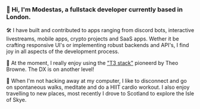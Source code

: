 ### 👋 Hi, I'm Modestas, a fullstack developer currently based in London.

🛠️ I have built and contributed to apps ranging from discord bots, interactive livestreams, mobile apps, crypto projects and SaaS apps. Wether it be crafting responsive UI's or implementing robust backends and API's, I find joy in all aspects of the development process.

🧰 At the moment, I really enjoy using the ["T3 stack"](https://create.t3.gg/) pioneerd by Theo Browne. The DX is on another level!

🍃 When I'm not hacking away at my computer, I like to disconnect and go on spontaneous walks, meditate and do a HIIT cardio workout. I also enjoy travelling to new places, most recently I drove to Scotland to explore the Isle of Skye.

<!--
**KModestas2/KModestas2** is a ✨ _special_ ✨ repository because its `README.md` (this file) appears on your GitHub profile.

Here are some ideas to get you started:

- 🔭 I’m currently working on ...
- 🌱 I’m currently learning ...
- 👯 I’m looking to collaborate on ...
- 🤔 I’m looking for help with ...
- 💬 Ask me about ...
- 📫 How to reach me: ...riety of fu
- 😄 Pronouns: ...
- ⚡ Fun fact: ...
-->
